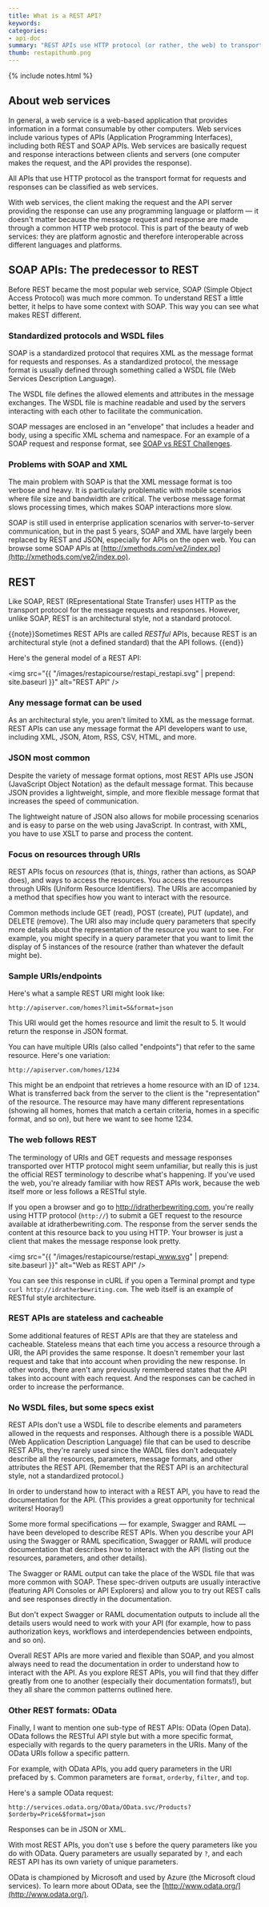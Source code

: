 ```yaml
---
title: What is a REST API?
keywords:
categories:
- api-doc
summary: "REST APIs use HTTP protocol (or rather, the web) to transport the request and response messages between clients and servers. The client and server can run on any language or platform as long as the request/response is sent via HTTP. To understand REST APIs, it helps to compare them with their predecessor: SOAP APIs. Both SOAP and REST APIs are a kind of web service. "
thumb: restapithumb.png
---
```


{% include notes.html %}

## About web services

In general, a web service is a web-based application that provides information in a format consumable by other computers. Web services include various types of APIs (Application Programming Interfaces), including both REST and SOAP APIs. Web services are basically request and response interactions between clients and servers (one computer makes the request, and the API provides the response).

All APIs that use HTTP protocol as the transport format for requests and responses can be classified as web services.

With web services, the client making the request and the API server providing the response can use any programming language or platform &mdash; it doesn't matter because the message request and response are made through a common HTTP web protocol. This is part of the beauty of web services: they are platform agnostic and therefore interoperable across different languages and platforms.

## SOAP APIs: The predecessor to REST

Before REST became the most popular web service, SOAP (Simple Object Access Protocol) was much more common. To understand REST a little better, it helps to have some context with SOAP. This way you can see what makes REST different.

### Standardized protocols and WSDL files
SOAP is a standardized protocol that requires XML as the message format for requests and responses. As a standardized protocol, the message format is usually defined through something called a WSDL file (Web Services Description Language).

The WSDL file defines the allowed elements and attributes in the message exchanges. The WSDL file is machine readable and used by the servers interacting with each other to facilitate the communication.

SOAP messages are enclosed in an "envelope" that includes a header and body, using a specific XML schema and namespace. For an example of a SOAP request and response format, see [SOAP vs REST Challenges](http://www.soapui.org/testing-dojo/world-of-api-testing/soap-vs--rest-challenges.html).

### Problems with SOAP and XML
The main problem with SOAP is that the XML message format is too verbose and heavy. It is particularly problematic with mobile scenarios where file size and bandwidth are critical. The verbose message format slows processing times, which makes SOAP interactions more slow.

SOAP is still used in enterprise application scenarios with server-to-server communication, but in the past 5 years, SOAP and XML have largely been replaced by REST and JSON, especially for APIs on the open web. You can browse some SOAP APIs at [http://xmethods.com/ve2/index.po](http://xmethods.com/ve2/index.po).

## REST

Like SOAP, REST (REpresentational State Transfer) uses HTTP as the transport protocol for the message requests and responses. However, unlike SOAP, REST is an architectural style, not a standard protocol.

{{note}}Sometimes REST APIs are called _RESTful_ APIs, because REST is an architectural style (not a defined standard) that the API follows.  {{end}}

Here's the general model of a REST API:

<img src="{{ "/images/restapicourse/restapi_restapi.svg" | prepend: site.baseurl }}" alt="REST API" />

### Any message format can be used
As an architectural style, you aren't limited to XML as the message format. REST APIs can use any message format the API developers want to use, including XML, JSON, Atom, RSS, CSV, HTML, and more.

### JSON most common
Despite the variety of message format options, most REST APIs use JSON (JavaScript Object Notation) as the default message format. This because JSON provides a lightweight, simple, and more flexible message format that increases the speed of communication.

The lightweight nature of JSON also allows for mobile processing scenarios and is easy to parse on the web using JavaScript. In contrast, with XML, you have to use XSLT to parse and process the content.

### Focus on resources through URIs
REST APIs focus on *resources* (that is, *things*, rather than actions, as SOAP does), and ways to access the resources. You access the resources through URIs (Uniform Resource Identifiers). The URIs are accompanied by a method that specifies how you want to interact with the resource.

Common methods include GET (read), POST (create), PUT (update), and DELETE (remove). The URI also may include query parameters that specify more details about the representation of the resource you want to see. For example, you might specify in a query parameter that you want to limit the display of 5 instances of the resource (rather than whatever the default might be).

### Sample URIs/endpoints
Here's what a sample REST URI might look like:

```
http://apiserver.com/homes?limit=5&format=json
```

This URI would get the homes resource and limit the result to 5. It would return the response in JSON format.

You can have multiple URIs (also called "endpoints") that refer to the same resource. Here's one variation:

```
http://apiserver.com/homes/1234
```

This might be an endpoint that retrieves a home resource with an ID of `1234`. What is transferred back from the server to the client is the "representation" of the resource. The resource may have many different representations (showing all homes, homes that match a certain criteria, homes in a specific format, and so on), but here we want to see home 1234.

### The web follows REST
The terminology of URIs and GET requests and message responses transported over HTTP protocol might seem unfamiliar, but really this is just the official REST terminology to describe what's happening. If you've used the web, you're already familiar with how REST APIs work, because the web itself more or less follows a RESTful style.

If you open a browser and go to http://idratherbewriting.com, you're really using HTTP protocol (`http://`)  to submit a GET request to the resource available at idratherbewriting.com. The response from the server sends the content at this resource back to you using HTTP. Your browser is just a client that makes the message response look pretty.

<img src="{{ "/images/restapicourse/restapi_www.svg" | prepend: site.baseurl }}" alt="Web as REST API" />

You can see this response in cURL if you open a Terminal prompt and type `curl http://idratherbewriting.com`. The web itself is an example of RESTful style architecture.

### REST APIs are stateless and cacheable
Some additional features of REST APIs are that they are stateless and cacheable. Stateless means that each time you access a resource through a URI, the API provides the same response. It doesn't remember your last request and take that into account when providing the new response. In other words, there aren't any previously remembered states that the API takes into account with each request. And the responses can be cached in order to increase the performance.

### No WSDL files, but some specs exist
REST APIs don't use a WSDL file to describe elements and parameters allowed in the requests and responses. Although there is a possible WADL (Web Application Description Language) file that can be used to describe REST APIs, they're rarely used since the WADL files don't adequately describe all the resources, parameters, message formats, and other attributes the REST API. (Remember that the REST API is an architectural style, not a standardized protocol.)

In order to understand how to interact with a REST API, you have to read the documentation for the API. (This provides a great opportunity for technical writers! Hooray!)

Some more formal specifications &mdash; for example, Swagger and RAML &mdash; have been developed to describe REST APIs. When you describe your API using the Swagger or RAML specification, Swagger or RAML will produce documentation that describes how to interact with the API (listing out the resources, parameters, and other details).

The Swagger or RAML output can take the place of the WSDL file that was more common with SOAP. These spec-driven outputs are usually interactive (featuring API Consoles or API Explorers) and allow you to try out REST calls and see responses directly in the documentation.

But don't expect Swagger or RAML documentation outputs to include all the details users would need to work with your API (for example, how to pass authorization keys, workflows and interdependencies between endpoints, and so on).

Overall REST APIs are more varied and flexible than SOAP, and you almost always need to read the documentation in order to understand how to interact with the API. As you explore REST APIs, you will find that they differ greatly from one to another (especially their documentation formats!), but they all share the common patterns outlined here.

### Other REST formats: OData

Finally, I want to mention one sub-type of REST APIs: OData (Open Data). OData follows the RESTful API style but with a more specific format, especially with regards to the query parameters in the URIs. Many of the OData URIs follow a specific pattern.

For example, with OData APIs, you add query parameters in the URI prefaced by `$`. Common parameters are `format`, `orderby`, `filter`, and `top`.

Here's a sample OData request:

```
http://services.odata.org/OData/OData.svc/Products?$orderby=Price&$format=json
```

Responses can be in JSON or XML.

With most REST APIs, you don't use `$` before the query parameters like you do with OData. Query parameters are usually separated by `?`, and each REST API has its own variety of unique parameters.

OData is championed by Microsoft and used by Azure (the Microsoft cloud services). To learn more about OData, see the [http://www.odata.org/](http://www.odata.org/).


